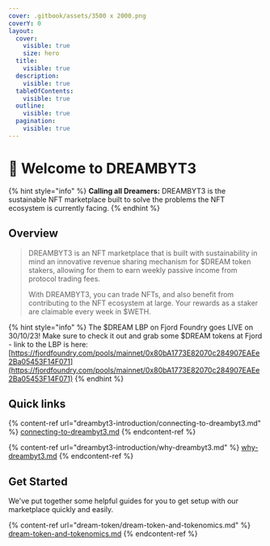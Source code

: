 ```yaml
---
cover: .gitbook/assets/3500 x 2000.png
coverY: 0
layout:
  cover:
    visible: true
    size: hero
  title:
    visible: true
  description:
    visible: true
  tableOfContents:
    visible: true
  outline:
    visible: true
  pagination:
    visible: true
---
```


# 🌠 Welcome to DREAMBYT3

{% hint style="info" %}
**Calling all Dreamers:** DREAMBYT3 is the sustainable NFT marketplace built to solve the problems the NFT ecosystem is currently facing.
{% endhint %}

## Overview

> DREAMBYT3 is an NFT marketplace that is built with sustainability in mind an innovative revenue sharing mechanism for $DREAM token stakers, allowing for them to earn weekly passive income from protocol trading fees.
>
> With DREAMBYT3, you can trade NFTs, and also benefit from contributing to the NFT ecosystem at large. Your rewards as a staker are claimable every week in $WETH.

{% hint style="info" %}
The $DREAM LBP on Fjord Foundry goes LIVE on 30/10/23! Make sure to check it out and grab some $DREAM tokens at Fjord - link to the LBP is here: [https://fjordfoundry.com/pools/mainnet/0x80bA1773E82070c284907EAEe2Ba05453F14F071](https://fjordfoundry.com/pools/mainnet/0x80bA1773E82070c284907EAEe2Ba05453F14F071)
{% endhint %}

## Quick links

{% content-ref url="dreambyt3-introduction/connecting-to-dreambyt3.md" %}
[connecting-to-dreambyt3.md](dreambyt3-introduction/connecting-to-dreambyt3.md)
{% endcontent-ref %}

{% content-ref url="dreambyt3-introduction/why-dreambyt3.md" %}
[why-dreambyt3.md](dreambyt3-introduction/why-dreambyt3.md)
{% endcontent-ref %}

## Get Started

We've put together some helpful guides for you to get setup with our marketplace quickly and easily.

{% content-ref url="dream-token/dream-token-and-tokenomics.md" %}
[dream-token-and-tokenomics.md](dream-token/dream-token-and-tokenomics.md)
{% endcontent-ref %}
